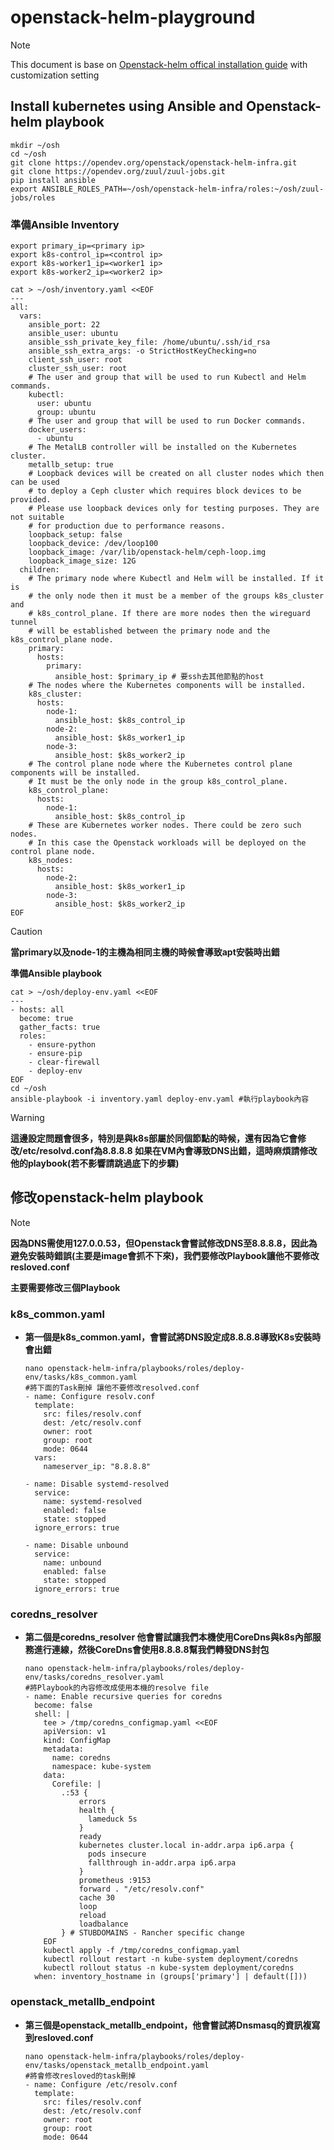 # openstack-helm-playground
>[!Note]
>This document is base on [Openstack-helm offical installation guide](https://docs.openstack.org/openstack-helm/latest/install/index.html) with customization setting

## Install kubernetes using Ansible and Openstack-helm playbook
```bash=
mkdir ~/osh
cd ~/osh
git clone https://opendev.org/openstack/openstack-helm-infra.git
git clone https://opendev.org/zuul/zuul-jobs.git
pip install ansible
export ANSIBLE_ROLES_PATH=~/osh/openstack-helm-infra/roles:~/osh/zuul-jobs/roles
```
### 準備Ansible Inventory

```bash=
export primary_ip=<primary ip>
export k8s-control_ip=<control ip>
export k8s-worker1_ip=<worker1 ip>
export k8s-worker2_ip=<worker2 ip>

cat > ~/osh/inventory.yaml <<EOF
---
all:
  vars:
    ansible_port: 22
    ansible_user: ubuntu
    ansible_ssh_private_key_file: /home/ubuntu/.ssh/id_rsa
    ansible_ssh_extra_args: -o StrictHostKeyChecking=no
    client_ssh_user: root
    cluster_ssh_user: root
    # The user and group that will be used to run Kubectl and Helm commands.
    kubectl:
      user: ubuntu
      group: ubuntu
    # The user and group that will be used to run Docker commands.
    docker_users:
      - ubuntu
    # The MetalLB controller will be installed on the Kubernetes cluster.
    metallb_setup: true
    # Loopback devices will be created on all cluster nodes which then can be used
    # to deploy a Ceph cluster which requires block devices to be provided.
    # Please use loopback devices only for testing purposes. They are not suitable
    # for production due to performance reasons.
    loopback_setup: false
    loopback_device: /dev/loop100
    loopback_image: /var/lib/openstack-helm/ceph-loop.img
    loopback_image_size: 12G
  children:
    # The primary node where Kubectl and Helm will be installed. If it is
    # the only node then it must be a member of the groups k8s_cluster and
    # k8s_control_plane. If there are more nodes then the wireguard tunnel
    # will be established between the primary node and the k8s_control_plane node.
    primary:
      hosts:
        primary:
          ansible_host: $primary_ip # 要ssh去其他節點的host
    # The nodes where the Kubernetes components will be installed.
    k8s_cluster:
      hosts:
        node-1:
          ansible_host: $k8s_control_ip
        node-2:
          ansible_host: $k8s_worker1_ip
        node-3:
          ansible_host: $k8s_worker2_ip
    # The control plane node where the Kubernetes control plane components will be installed.
    # It must be the only node in the group k8s_control_plane.
    k8s_control_plane:
      hosts:
        node-1:
          ansible_host: $k8s_control_ip
    # These are Kubernetes worker nodes. There could be zero such nodes.
    # In this case the Openstack workloads will be deployed on the control plane node.
    k8s_nodes:
      hosts:
        node-2:
          ansible_host: $k8s_worker1_ip
        node-3:
          ansible_host: $k8s_worker2_ip
EOF
```
>[!Caution]
>**當primary以及node-1的主機為相同主機的時候會導致apt安裝時出錯**


**準備Ansible playbook**
```bash=
cat > ~/osh/deploy-env.yaml <<EOF
---
- hosts: all
  become: true
  gather_facts: true
  roles:
    - ensure-python
    - ensure-pip
    - clear-firewall
    - deploy-env
EOF
cd ~/osh
ansible-playbook -i inventory.yaml deploy-env.yaml #執行playbook內容
```

>[!Warning]
>**這邊設定問題會很多，特別是與k8s部屬於同個節點的時候，還有因為它會修改/etc/resolvd.conf為8.8.8.8 如果在VM內會導致DNS出錯，這時麻煩請修改他的playbook(若不影響請跳過底下的步驟)**

修改openstack-helm playbook
---
>[!Note]
>**因為DNS需使用127.0.0.53，但Openstack會嘗試修改DNS至8.8.8.8，因此為避免安裝時錯誤(主要是image會抓不下來)，我們要修改Playbook讓他不要修改resloved.conf**

**主要需要修改三個Playbook**

### k8s_common.yaml
- **第一個是k8s_common.yaml，會嘗試將DNS設定成8.8.8.8導致K8s安裝時會出錯**
    ```bash=
    nano openstack-helm-infra/playbooks/roles/deploy-env/tasks/k8s_common.yaml
    #將下面的Task刪掉 讓他不要修改resolved.conf
    - name: Configure resolv.conf
      template:
        src: files/resolv.conf
        dest: /etc/resolv.conf
        owner: root
        group: root
        mode: 0644
      vars:
        nameserver_ip: "8.8.8.8"

    - name: Disable systemd-resolved
      service:
        name: systemd-resolved
        enabled: false
        state: stopped
      ignore_errors: true

    - name: Disable unbound
      service:
        name: unbound
        enabled: false
        state: stopped
      ignore_errors: true
    ```
    
### coredns_resolver  
- **第二個是coredns_resolver 他會嘗試讓我們本機使用CoreDns與k8s內部服務進行連線，然後CoreDns會使用8.8.8.8幫我們轉發DNS封包**
    ```bash=
    nano openstack-helm-infra/playbooks/roles/deploy-env/tasks/coredns_resolver.yaml
    #將Playbook的內容修改成使用本機的resolve file
    - name: Enable recursive queries for coredns
      become: false
      shell: |
        tee > /tmp/coredns_configmap.yaml <<EOF
        apiVersion: v1
        kind: ConfigMap
        metadata:
          name: coredns
          namespace: kube-system
        data:
          Corefile: |
            .:53 {
                errors
                health {
                  lameduck 5s
                }    
                ready
                kubernetes cluster.local in-addr.arpa ip6.arpa {
                  pods insecure
                  fallthrough in-addr.arpa ip6.arpa
                }
                prometheus :9153
                forward . "/etc/resolv.conf"
                cache 30
                loop
                reload
                loadbalance
            } # STUBDOMAINS - Rancher specific change
        EOF
        kubectl apply -f /tmp/coredns_configmap.yaml
        kubectl rollout restart -n kube-system deployment/coredns
        kubectl rollout status -n kube-system deployment/coredns
      when: inventory_hostname in (groups['primary'] | default([]))
    ```

### openstack_metallb_endpoint
- **第三個是openstack_metallb_endpoint，他會嘗試將Dnsmasq的資訊複寫到resloved.conf**
    ```bash=
    nano openstack-helm-infra/playbooks/roles/deploy-env/tasks/openstack_metallb_endpoint.yaml
    #將會修改resloved的task刪掉
    - name: Configure /etc/resolv.conf
      template:
        src: files/resolv.conf
        dest: /etc/resolv.conf
        owner: root
        group: root
        mode: 0644
    ```
  
